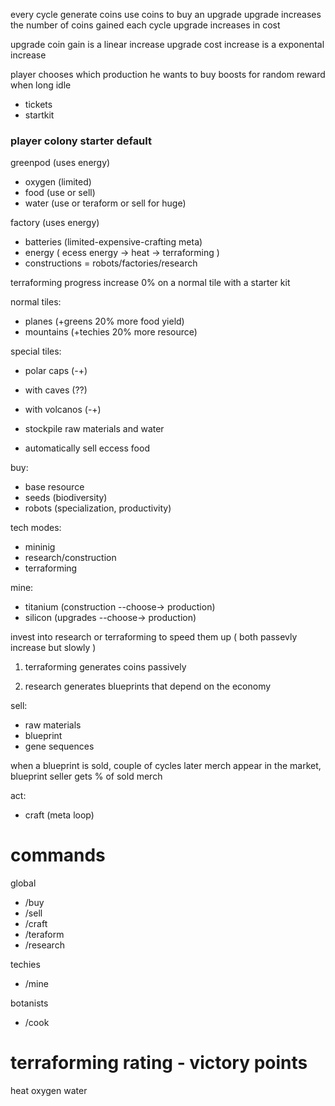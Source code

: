 every cycle generate coins
use coins to buy an upgrade
upgrade increases the number of coins gained each cycle
upgrade increases in cost

upgrade coin gain is a linear increase
upgrade cost increase is a exponental increase

player chooses which production he wants to buy boosts for
random reward when long idle

- tickets
- startkit

### player colony starter default

greenpod (uses energy)

- oxygen (limited)
- food (use or sell)
- water (use or teraform or sell for huge)

factory (uses energy)

- batteries (limited-expensive-crafting meta)
- energy ( ecess energy -> heat -> terraforming )
- constructions = robots/factories/research

terraforming progress increase 0% on a normal tile with a starter kit

normal tiles:

- planes (+greens 20% more food yield)
- mountains (+techies 20% more resource)

special tiles:

- polar caps (-+)
- with caves (??)
- with volcanos (-+)

- stockpile raw materials and water
- automatically sell eccess food

buy:

- base resource
- seeds (biodiversity)
- robots (specialization, productivity)

tech modes:

- mininig
- research/construction
- terraforming

mine:

- titanium (construction --choose-> production)
- silicon (upgrades --choose-> production)

invest into research or terraforming to speed them up ( both passevly increase but slowly )

1. terraforming generates coins passively

2. research generates blueprints that depend on the economy

sell:

- raw materials
- blueprint
- gene sequences

when a blueprint is sold,
couple of cycles later merch appear in the market,
blueprint seller gets % of sold merch

act:

- craft (meta loop)

# commands

global

- /buy
- /sell
- /craft
- /teraform
- /research

techies

- /mine

botanists

- /cook

# terraforming rating - victory points

heat
oxygen
water

